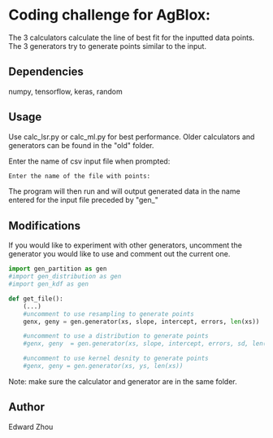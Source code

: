 # Coding challenge for AgBlox:

The 3 calculators calculate the line of best fit for the inputted data points.
The 3 generators try to generate points similar to the input.

## Dependencies

numpy, tensorflow, keras, random

## Usage

Use calc_lsr.py or calc_ml.py for best performance.
Older calculators and generators can be found in the "old" folder.

Enter the name of csv input file when prompted:
```bash
Enter the name of the file with points: 
```

The program will then run and will output generated data in the name entered for the input file preceded by "gen_"

## Modifications

If you would like to experiment with other generators, uncomment the generator you would like to use and comment out the current one.
```python
import gen_partition as gen
#import gen_distribution as gen
#import gen_kdf as gen

def get_file():
    (...)
    #uncomment to use resampling to generate points
    genx, geny = gen.generator(xs, slope, intercept, errors, len(xs))

    #uncomment to use a distribution to generate points
    #genx, geny  = gen.generator(xs, slope, intercept, errors, sd, len(xs))

    #uncomment to use kernel desnity to generate points
    #genx, geny = gen.generator(xs, ys, len(xs))
```
Note: make sure the calculator and generator are in the same folder.

## Author

Edward Zhou
